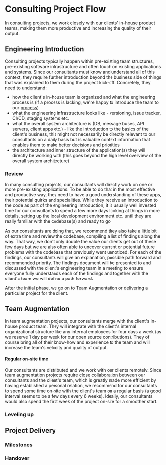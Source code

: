 # Consulting Project Flow

In consulting projects, we work closely with our clients' in-house product
teams, making them more productive and increasing the quality of their output.

## Engineering Introduction

Consulting projects typically happen within pre-existing team structures,
pre-existing software infrastructure and often touch on existing applications
and systems. Since our consultants must know and understand all of this context,
they require further introduction beyond the business side of things that was
explained to them during the project kick-off. Concretely, they need to
understand:

- how the client's in-house team is organized and what the engineering process
  is (if a process is lacking, we're happy to introduce the team to our
  [process](./../../process))
- what the engineering infrastructure looks like - versioning, issue tracker,
  CI/CD, staging systems etc.
- what the overall system architecture is (DB, message buses, API servers,
  client apps etc.) - like the introduction to the basics of the client's
  business, this might not necessarily be directly relevant to our consultants
  on a daily basis but is valuable context information that enables them to make
  better decisions and priorities
- the architecture and inner structure of the application(s) they will directly
  be working with (this goes beyond the high level overview of the overall
  system architecture)

### Review

In many consulting projects, our consultants will directly work on one or more
pre-existing applications. To be able to do that in the most effective and
productive way, they need to have a good understanding of these apps, their
potential quirks and specialities. While they receive an introduction to the
code as part of the engineering introduction, it is usually well invested time
for our consultants to spend a few more days looking at things in more details,
setting up the local development environment etc. until they are really familiar
with the codebase(s) and ready to go.

As our consultants are doing that, we recommend they also take a little bit of
extra time and review the codebase, compiling a list of findings along the way.
That way, we don't only double the value our clients get out of these few days
but we are also often able to uncover current or potential future problems with
the codebase that previously went unnoticed. For each of the findings, our
consultants will give an explanation, possible path forward and recommended
priority. The findings document will be presented to and discussed with the
client's engineering team in a meeting to ensure everyone fully understands each
of the findings and together with the client's team we will define a path
forward.

After the initial phase, we go on to Team Augmentation or delivering a
particular project for the client.

## Team Augmentation

In team augmentation projects, our consultants merge with the client's in-house
product team. They will integrate with the client's internal organizational
structure like any internal employees for four days a week (as we reserve 1 day
per week for our open source contributions). They of course bring all of their
know-how and experience to the team and will increase the team's velocity and
quality of output.

#### Regular on-site time

Our consultants are distributed and we work with our clients remotely. Since
team augmentation projects require close collaboration between our consultants
and the client's team, which is greatly made more efficient by having
established a personal relation, we recommend for our consultants to spend some
time on-site with the client's team on a regular basis (a good interval seems to
be a few days every 6 weeks). Ideally, our consultants would also spend the
first week of the project on-site for a smoother start.

### Leveling up

## Project Delivery

### Milestones

### Handover
